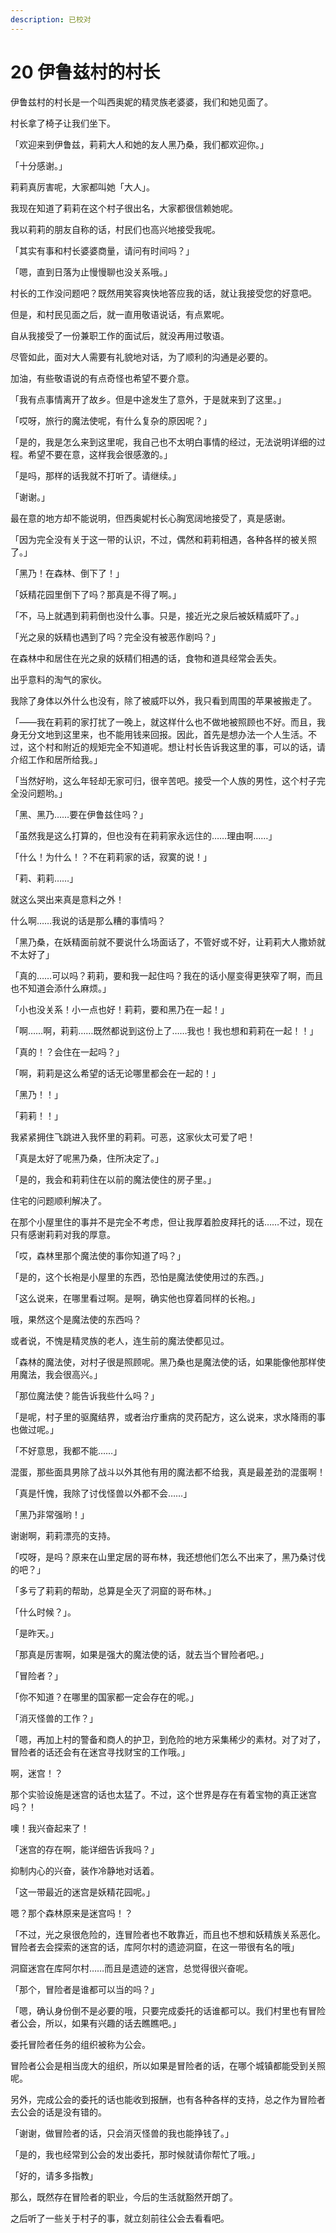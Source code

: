 ```yaml
---
description: 已校对
---
```


# 20 伊鲁兹村的村长

伊鲁兹村的村长是一个叫西奥妮的精灵族老婆婆，我们和她见面了。

村长拿了椅子让我们坐下。

「欢迎来到伊鲁兹，莉莉大人和她的友人黑乃桑，我们都欢迎你。」

「十分感谢。」

莉莉真厉害呢，大家都叫她「大人」。

我现在知道了莉莉在这个村子很出名，大家都很信赖她呢。

我以莉莉的朋友自称的话，村民们也高兴地接受我呢。

「其实有事和村长婆婆商量，请问有时间吗？」

「嗯，直到日落为止慢慢聊也没关系哦。」

村长的工作没问题吧？既然用笑容爽快地答应我的话，就让我接受您的好意吧。

但是，和村民见面之后，就一直用敬语说话，有点累呢。

自从我接受了一份兼职工作的面试后，就没再用过敬语。

尽管如此，面对大人需要有礼貌地对话，为了顺利的沟通是必要的。

加油，有些敬语说的有点奇怪也希望不要介意。

「我有点事情离开了故乡。但是中途发生了意外，于是就来到了这里。」

「哎呀，旅行的魔法使呢，有什么复杂的原因呢？」

「是的，我是怎么来到这里呢，我自己也不太明白事情的经过，无法说明详细的过程。希望不要在意，这样我会很感激的。」

「是吗，那样的话我就不打听了。请继续。」

「谢谢。」

最在意的地方却不能说明，但西奥妮村长心胸宽阔地接受了，真是感谢。

「因为完全没有关于这一带的认识，不过，偶然和莉莉相遇，各种各样的被关照了。」

「黑乃！在森林、倒下了！」

「妖精花园里倒下了吗？那真是不得了啊。」

「不，马上就遇到莉莉倒也没什么事。只是，接近光之泉后被妖精威吓了。」

「光之泉的妖精也遇到了吗？完全没有被恶作剧吗？」

在森林中和居住在光之泉的妖精们相遇的话，食物和道具经常会丢失。

出乎意料的淘气的家伙。

我除了身体以外什么也没有，除了被威吓以外，我只看到周围的苹果被搬走了。

「——我在莉莉的家打扰了一晚上，就这样什么也不做地被照顾也不好。而且，我身无分文地到这里来，也不能用钱来回报。因此，首先是想办法一个人生活。不过，这个村和附近的规矩完全不知道呢。想让村长告诉我这里的事，可以的话，请介绍工作和居所给我。」

「当然好哟，这么年轻却无家可归，很辛苦吧。接受一个人族的男性，这个村子完全没问题哟。」

「黑、黑乃……要在伊鲁兹住吗？」

「虽然我是这么打算的，但也没有在莉莉家永远住的……理由啊……」

「什么！为什么！？不在莉莉家的话，寂寞的说！」

「莉、莉莉……」

就这么哭出来真是意料之外！

什么啊……我说的话是那么糟的事情吗？

「黑乃桑，在妖精面前就不要说什么场面话了，不管好或不好，让莉莉大人撒娇就不太好了」

「真的……可以吗？莉莉，要和我一起住吗？我在的话小屋变得更狭窄了啊，而且也不知道会添什么麻烦。」

「小也没关系！小一点也好！莉莉，要和黑乃在一起！」

「啊……啊，莉莉……既然都说到这份上了……我也！我也想和莉莉在一起！！」

「真的！？会住在一起吗？」

「啊，莉莉是这么希望的话无论哪里都会在一起的！」

「黑乃！！」

「莉莉！！」

我紧紧拥住飞跳进入我怀里的莉莉。可恶，这家伙太可爱了吧！

「真是太好了呢黑乃桑，住所决定了。」

「是的，我会和莉莉住在以前的魔法使住的房子里。」

住宅的问题顺利解决了。

在那个小屋里住的事并不是完全不考虑，但让我厚着脸皮拜托的话……不过，现在只有感谢莉莉对我的厚意。

「哎，森林里那个魔法使的事你知道了吗？」

「是的，这个长袍是小屋里的东西，恐怕是魔法使使用过的东西。」

「这么说来，在哪里看过啊。是啊，确实他也穿着同样的长袍。」

哦，果然这个是魔法使的东西吗？

或者说，不愧是精灵族的老人，连生前的魔法使都见过。

「森林的魔法使，对村子很是照顾呢。黑乃桑也是魔法使的话，如果能像他那样使用魔法，我会很高兴。」

「那位魔法使？能告诉我些什么吗？」

「是呢，村子里的驱魔结界，或者治疗重病的灵药配方，这么说来，求水降雨的事也做过呢。」

「不好意思，我都不能……」

混蛋，那些面具男除了战斗以外其他有用的魔法都不给我，真是最差劲的混蛋啊！

「真是忏愧，我除了讨伐怪兽以外都不会……」

「黑乃非常强哟！」

谢谢啊，莉莉漂亮的支持。

「哎呀，是吗？原来在山里定居的哥布林，我还想他们怎么不出来了，黑乃桑讨伐的吧？」

「多亏了莉莉的帮助，总算是全灭了洞窟的哥布林。」

「什么时候？」。

「是昨天。」

「那真是厉害啊，如果是强大的魔法使的话，就去当个冒险者吧。」

「冒险者？」

「你不知道？在哪里的国家都一定会存在的呢。」

「消灭怪兽的工作？」

「嗯，再加上村的警备和商人的护卫，到危险的地方采集稀少的素材。对了对了，冒险者的话还会有在迷宫寻找财宝的工作哦。」

啊，迷宫！？

那个实验设施是迷宫的话也太猛了。不过，这个世界是存在有着宝物的真正迷宫吗？！

噢！我兴奋起来了！

「迷宫的存在啊，能详细告诉我吗？」

抑制内心的兴奋，装作冷静地对话着。

「这一带最近的迷宫是妖精花园呢。」

嗯？那个森林原来是迷宫吗！？

「不过，光之泉很危险的，连冒险者也不敢靠近，而且也不想和妖精族关系恶化。冒险者去会探索的迷宫的话，库阿尔村的遗迹洞窟，在这一带很有名的哦」

洞窟迷宫在库阿尔村……而且是遗迹的迷宫，总觉得很兴奋呢。

「那个，冒险者是谁都可以当的吗？」

「嗯，确认身份倒不是必要的哦，只要完成委托的话谁都可以。我们村里也有冒险者公会，所以，如果有兴趣的话去瞧瞧吧。」

委托冒险者任务的组织被称为公会。

冒险者公会是相当庞大的组织，所以如果是冒险者的话，在哪个城镇都能受到关照呢。

另外，完成公会的委托的话也能收到报酬，也有各种各样的支持，总之作为冒险者去公会的话是没有错的。

「谢谢，做冒险者的话，只会消灭怪兽的我也能挣钱了。」

「是的，我也经常到公会的发出委托，那时候就请你帮忙了哦。」

「好的，请多多指教」

那么，既然存在冒险者的职业，今后的生活就豁然开朗了。

之后听了一些关于村子的事，就立刻前往公会去看看吧。
